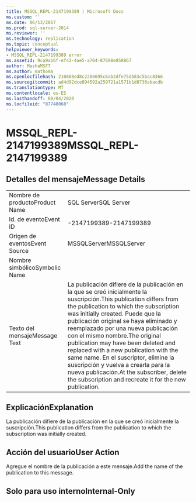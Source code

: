 ```yaml
---
title: MSSQL_REPL-2147199389 | Microsoft Docs
ms.custom: ''
ms.date: 06/13/2017
ms.prod: sql-server-2014
ms.reviewer: ''
ms.technology: replication
ms.topic: conceptual
helpviewer_keywords:
- MSSQL_REPL-2147199389 error
ms.assetid: 9ca9ab6f-ef42-4ae5-a704-87608e858867
author: MashaMSFT
ms.author: mathoma
ms.openlocfilehash: 210868ed8c2288695c6ab2dfe75d583c5bac8366
ms.sourcegitcommit: ad4d92dce894592a259721a1571b1d8736abacdb
ms.translationtype: MT
ms.contentlocale: es-ES
ms.lasthandoff: 08/04/2020
ms.locfileid: "87748068"
---
```

# <a name="mssql_repl-2147199389"></a><span data-ttu-id="c4e77-102">MSSQL_REPL-2147199389</span><span class="sxs-lookup"><span data-stu-id="c4e77-102">MSSQL_REPL-2147199389</span></span>
    
## <a name="message-details"></a><span data-ttu-id="c4e77-103">Detalles del mensaje</span><span class="sxs-lookup"><span data-stu-id="c4e77-103">Message Details</span></span>  
  
|||  
|-|-|  
|<span data-ttu-id="c4e77-104">Nombre de producto</span><span class="sxs-lookup"><span data-stu-id="c4e77-104">Product Name</span></span>|<span data-ttu-id="c4e77-105">SQL Server</span><span class="sxs-lookup"><span data-stu-id="c4e77-105">SQL Server</span></span>|  
|<span data-ttu-id="c4e77-106">Id. de evento</span><span class="sxs-lookup"><span data-stu-id="c4e77-106">Event ID</span></span>|<span data-ttu-id="c4e77-107">-2147199389</span><span class="sxs-lookup"><span data-stu-id="c4e77-107">-2147199389</span></span>|  
|<span data-ttu-id="c4e77-108">Origen de eventos</span><span class="sxs-lookup"><span data-stu-id="c4e77-108">Event Source</span></span>|<span data-ttu-id="c4e77-109">MSSQLServer</span><span class="sxs-lookup"><span data-stu-id="c4e77-109">MSSQLServer</span></span>|  
|<span data-ttu-id="c4e77-110">Nombre simbólico</span><span class="sxs-lookup"><span data-stu-id="c4e77-110">Symbolic Name</span></span>||  
|<span data-ttu-id="c4e77-111">Texto del mensaje</span><span class="sxs-lookup"><span data-stu-id="c4e77-111">Message Text</span></span>|<span data-ttu-id="c4e77-112">La publicación difiere de la publicación en la que se creó inicialmente la suscripción.</span><span class="sxs-lookup"><span data-stu-id="c4e77-112">This publication differs from the publication to which the subscription was initially created.</span></span> <span data-ttu-id="c4e77-113">Puede que la publicación original se haya eliminado y reemplazado por una nueva publicación con el mismo nombre.</span><span class="sxs-lookup"><span data-stu-id="c4e77-113">The original publication may have been deleted and replaced with a new publication with the same name.</span></span> <span data-ttu-id="c4e77-114">En el suscriptor, elimine la suscripción y vuelva a crearla para la nueva publicación.</span><span class="sxs-lookup"><span data-stu-id="c4e77-114">At the subscriber, delete the subscription and recreate it for the new publication.</span></span>|  
  
## <a name="explanation"></a><span data-ttu-id="c4e77-115">Explicación</span><span class="sxs-lookup"><span data-stu-id="c4e77-115">Explanation</span></span>  
 <span data-ttu-id="c4e77-116">La publicación difiere de la publicación en la que se creó inicialmente la suscripción.</span><span class="sxs-lookup"><span data-stu-id="c4e77-116">This publication differs from the publication to which the subscription was initially created.</span></span>  
  
## <a name="user-action"></a><span data-ttu-id="c4e77-117">Acción del usuario</span><span class="sxs-lookup"><span data-stu-id="c4e77-117">User Action</span></span>  
 <span data-ttu-id="c4e77-118">Agregue el nombre de la publicación a este mensaje.</span><span class="sxs-lookup"><span data-stu-id="c4e77-118">Add the name of the publication to this message.</span></span>  
  
## <a name="internal-only"></a><span data-ttu-id="c4e77-119">Solo para uso interno</span><span class="sxs-lookup"><span data-stu-id="c4e77-119">Internal-Only</span></span>  
  
